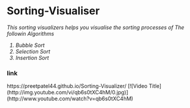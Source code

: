 <h1>Sorting-Visualiser</h1>
<p><i>This sorting visualizers helps you visualise the sorting processes of The followin Algorithms
      <ol>
        <li>Bubble Sort</li>
        <li>Selection Sort</li>
        <li>Insertion Sort</li>
      </ol>
</i></p>
<h3>link</h3>
https://preetpatel44.github.io/Sorting-Visualizer/
[![Video Title](http://img.youtube.com/vi/qb6s0tXC4hM/0.jpg)](http://www.youtube.com/watch?v=qb6s0tXC4hM)

